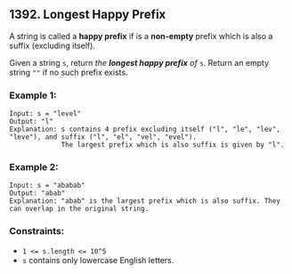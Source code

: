 ## 1392. Longest Happy Prefix

A string is called a **happy prefix** if is a **non-empty** prefix which is also a suffix (excluding itself).

Given a string ```s```, return *the **longest happy prefix** of* ```s```. Return an empty string ```""``` if no such prefix exists.

### Example 1:
```
Input: s = "level"
Output: "l"
Explanation: s contains 4 prefix excluding itself ("l", "le", "lev", "leve"), and suffix ("l", "el", "vel", "evel").
             The largest prefix which is also suffix is given by "l".
```
### Example 2:
```
Input: s = "ababab"
Output: "abab"
Explanation: "abab" is the largest prefix which is also suffix. They can overlap in the original string.
```

### Constraints:

* ```1 <= s.length <= 10^5```
* ```s``` contains only lowercase English letters.